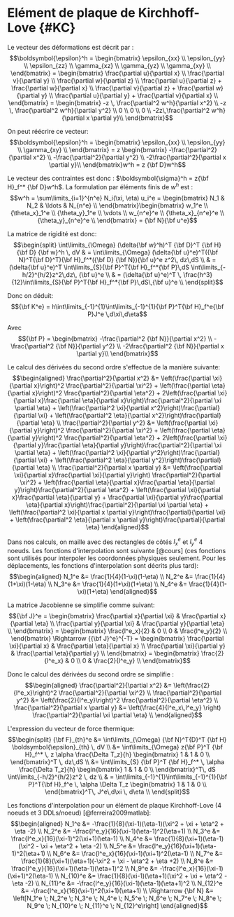 # Elément de plaque de Kirchhoff-Love {#KC}

Le vecteur des déformations est décrit par :
$$\boldsymbol{\epsilon}^h = \begin{bmatrix}
        \epsilon_{xx} \\
        \epsilon_{yy} \\
        \epsilon_{zz} \\
        \gamma_{xz} \\
        \gamma_{yz} \\
        \gamma_{xy} \\
    \end{bmatrix} = \begin{bmatrix}
        \frac{\partial u}{\partial x} \\
        \frac{\partial v}{\partial y} \\
        \frac{\partial w}{\partial z} \\
        \frac{\partial u}{\partial z} + \frac{\partial w}{\partial x} \\
        \frac{\partial v}{\partial z} + \frac{\partial w}{\partial y} \\
        \frac{\partial u}{\partial y} + \frac{\partial v}{\partial x} \\
    \end{bmatrix} = \begin{bmatrix}
        -z \, \frac{\partial^2 w^h}{\partial x^2} \\
        -z \, \frac{\partial^2 w^h}{\partial y^2} \\
         0 \\
         0 \\
         0 \\
         -2z\,\frac{\partial^2 w^h}{\partial x \partial y}\\
    \end{bmatrix}$$

On peut réécrire ce vecteur: $$\boldsymbol{\epsilon}^h = \begin{bmatrix}
        \epsilon_{xx} \\
        \epsilon_{yy} \\
        \gamma_{xy} \\ 
    \end{bmatrix} = z \begin{bmatrix}
        -\frac{\partial^2}{\partial x^2} \\
        -\frac{\partial^2}{\partial y^2} \\
        -2\frac{\partial^2}{\partial x \partial y}\\
    \end{bmatrix}w^h = z {\bf D}w^h$$

Le vecteur des contraintes est donc :
$\boldsymbol{\sigma}^h = z{\bf H}_f^* {\bf D}w^h$. La formulation par
éléments finis de $w^h$ est :
$$w^h = \sum\limits_{i=1}^{n^e} N_i(\xi, \eta) u_i^e = \begin{bmatrix}
        N_1 & N_2 & \ldots & N_{n^e} \\
    \end{bmatrix}\begin{bmatrix}
         w_1^e \\ {\theta_x}_1^e \\ {\theta_y}_1^e \\ \vdots \\ w_{n^e}^e \\ {\theta_x}_{n^e}^e \\ {\theta_y}_{n^e}^e \\
    \end{bmatrix} =  {\bf N}{\bf u^e}$$

La matrice de rigidité est donc: $$\begin{split}
        \int\limits_{\Omega} (\delta{\bf w}^h)^T {\bf D}^T {\bf H} {\bf D} {\bf w}^h \, dV & = \int\limits_{\Omega} (\delta{\bf u}^e)^T({\bf N}^T{\bf D}^T){\bf H}_f^*({\bf D} {\bf N}){\bf u}^e z^2\, dz\,dS \\
        & = (\delta{\bf u}^e)^T \int\limits_{S}{\bf P}^T{\bf H}_f^*{\bf P}\,dS \int\limits_{-h/2}^{h/2}z^2\,dz\, {\bf u}^e \\
        & = (\delta{\bf u}^e)^T \, \frac{h^3}{12}\int\limits_{S}{\bf P}^T{\bf H}_f^*{\bf P}\,dS\,{\bf u}^e \\
    \end{split}$$

Donc on déduit:
$${\bf K^e} = h\int\limits_{-1}^{1}\int\limits_{-1}^{1}{\bf P}^T{\bf H}_f^e{\bf P}J^e \,d\xi\,d\eta$$

Avec $${\bf P} = \begin{bmatrix}
        -\frac{\partial^2 {\bf N}}{\partial x^2} \\
        -\frac{\partial^2 {\bf N}}{\partial y^2} \\
        -2\frac{\partial^2 {\bf N}}{\partial x \partial y}\\
    \end{bmatrix}$$

Le calcul des dérivées du second ordre s'effectue de la manière
suivante: $$\begin{aligned}
    \frac{\partial^2}{\partial x^2} &= \left(\frac{\partial \xi}{\partial x}\right)^2 \frac{\partial^2}{\partial \xi^2} + \left(\frac{\partial \eta}{\partial x}\right)^2 \frac{\partial^2}{\partial \eta^2} + 2\left(\frac{\partial \xi}{\partial x}\frac{\partial \eta}{\partial x}\right)\frac{\partial^2}{\partial \xi \partial \eta} + \left(\frac{\partial^2 \xi}{\partial x^2}\right)\frac{\partial}{\partial \xi} + \left(\frac{\partial^2 \eta}{\partial x^2}\right)\frac{\partial}{\partial \eta} \\
     \frac{\partial^2}{\partial y^2} &= \left(\frac{\partial \xi}{\partial y}\right)^2 \frac{\partial^2}{\partial \xi^2} + \left(\frac{\partial \eta}{\partial y}\right)^2 \frac{\partial^2}{\partial \eta^2} + 2\left(\frac{\partial \xi}{\partial y}\frac{\partial \eta}{\partial y}\right)\frac{\partial^2}{\partial \xi \partial \eta} + \left(\frac{\partial^2 \xi}{\partial y^2}\right)\frac{\partial}{\partial \xi} + \left(\frac{\partial^2 \eta}{\partial y^2}\right)\frac{\partial}{\partial \eta} \\
      \frac{\partial^2}{\partial x \partial y} &= \left(\frac{\partial \xi}{\partial x}\frac{\partial \xi}{\partial y}\right) \frac{\partial^2}{\partial \xi^2} + \left(\frac{\partial \eta}{\partial x}\frac{\partial \eta}{\partial y}\right)\frac{\partial^2}{\partial \eta^2} + \left(\frac{\partial \xi}{\partial x}\frac{\partial \eta}{\partial y} + \frac{\partial \xi}{\partial y}\frac{\partial \eta}{\partial x}\right)\frac{\partial^2}{\partial \xi \partial \eta} + \left(\frac{\partial^2 \xi}{\partial x \partial y}\right)\frac{\partial}{\partial \xi} + \left(\frac{\partial^2 \eta}{\partial x \partial y}\right)\frac{\partial}{\partial \eta}
\end{aligned}$$

Dans nos calculs, on maille avec des rectangles de côtés $l^e_x$ et
$l^e_y$ 4 noeuds. Les fonctions d'interpolation sont suivante [@cours]
(ces fonctions sont utilisés pour interpoler les coordonnées physiques
seulement. Pour les déplacements, les fonctions d'interpolation sont
décrits plus tard): $$\begin{aligned}
    N_1^e &= \frac{1}{4}(1-\xi)(1-\eta) \\
    N_2^e &= \frac{1}{4}(1+\xi)(1-\eta) \\
    N_3^e &= \frac{1}{4}(1+\xi)(1+\eta) \\
    N_4^e &= \frac{1}{4}(1-\xi)(1+\eta)
\end{aligned}$$

La matrice Jacobienne se simplifie comme suivant:
$${\bf J}^e = \begin{bmatrix}
        \frac{\partial x}{\partial \xi} & \frac{\partial x}{\partial \eta} \\
        \frac{\partial y}{\partial \xi} & \frac{\partial y}{\partial \eta} \\
    \end{bmatrix} = \begin{bmatrix}
        \frac{l^e_x}{2} & 0 \\
        0 & \frac{l^e_y}{2} \\
    \end{bmatrix} \Rightarrow {{\bf J}^e}^{-T} = \begin{bmatrix}
        \frac{\partial \xi}{\partial x} & \frac{\partial \eta}{\partial x} \\
        \frac{\partial \xi}{\partial y} & \frac{\partial \eta}{\partial y} \\
    \end{bmatrix} = \begin{bmatrix}
        \frac{2}{l^e_x} & 0 \\
        0 & \frac{2}{l^e_y} \\
    \end{bmatrix}$$

Donc le calcul des dérivées du second ordre se simplifie :
$$\begin{aligned}
    \frac{\partial^2}{\partial x^2} &= \left(\frac{2}{l^e_x}\right)^2 \frac{\partial^2}{\partial \xi^2} \\
    \frac{\partial^2}{\partial y^2} &= \left(\frac{2}{l^e_y}\right)^2 \frac{\partial^2}{\partial \eta^2} \\
    \frac{\partial^2}{\partial x \partial y} &= \left(\frac{4}{l^e_x\,l^e_y} \right) \frac{\partial^2}{\partial \xi \partial \eta} \\
\end{aligned}$$

L'expression du vecteur de force thermique: $$\begin{split}
        {\bf F}_{th}^e &=  \int\limits_{\Omega} {\bf N}^T{D}^T {\bf H} \boldsymbol{\epsilon}_{th} \, dV \\
    &= \int\limits_{\Omega} z{\bf P}^T {\bf H}_f^* \, z \alpha \frac{\Delta T_z}{h} \begin{bmatrix}
        1 & 1 & 0 \\
    \end{bmatrix}^T \, dz\,dS \\
    &= \int\limits_{S} {\bf P}^T {\bf H}_f^* \, \alpha \frac{\Delta T_z}{h} \begin{bmatrix}
        1 & 1 & 0 \\
    \end{bmatrix}^T\, dS \int\limits_{-h/2}^{h/2}z^2 \, dz \\
    & = \int\limits_{-1}^{1}\int\limits_{-1}^{1}{\bf P}^T{\bf H}_f^e \,  \alpha \Delta T_z \begin{bmatrix}
        1 & 1 & 0 \\
    \end{bmatrix}^T\, J^e\,d\xi \, d\eta \\
    \end{split}$$

Les fonctions d'interpolation pour un élément de plaque Kirchhoff-Love
(4 noeuds et 3 DDLs/noeud) [@ferreira2009matlab]: $$\begin{aligned}
    N_1^e &= -\frac{1}{8}(\xi-1)(\eta-1)(\xi^2 + \xi + \eta^2 + \eta -2) \\
    N_2^e &= -\frac{l^e_y}{16}(\xi-1)(\eta-1)^2(\eta+1) \\
    N_3^e &= \frac{l^e_x}{16}(\xi-1)^2(\xi+1)(\eta-1) \\
    N_4^e &= \frac{1}{8}(\xi+1)(\eta-1)(\xi^2 - \xi + \eta^2 + \eta -2) \\
    N_5^e &= \frac{l^e_y}{16}(\xi+1)(\eta-1)^2(\eta+1) \\
    N_6^e &= \frac{l^e_x}{16}(\xi-1)(\xi+1)^2(\eta-1) \\
    N_7^e &= \frac{1}{8}(\xi+1)(\eta+1)(-\xi^2 + \xi - \eta^2 + \eta +2) \\
    N_8^e &= \frac{l^e_y}{16}(\xi+1)(\eta-1)(\eta+1)^2 \\
    N_9^e &= -\frac{l^e_x}{16}(\xi-1)(\xi+1)^2(\eta-1) \\
    N_{10}^e &= \frac{1}{8}(\xi-1)(\eta+1)(\xi^2 + \xi + \eta^2 - \eta -2) \\
    N_{11}^e &= -\frac{l^e_y}{16}(\xi-1)(\eta-1)(\eta+1)^2 \\
    N_{12}^e &= -\frac{l^e_x}{16}(\xi-1)^2(\xi+1)(\eta+1) \\
    \Rightarrow {\bf N} &= \left[N_1^e \; N_2^e \; N_3^e \; N_4^e \; N_5^e \; N_6^e \; N_7^e \; N_8^e \; N_9^e \; N_{10}^e \; N_{11}^e \; N_{12}^e\right] 
\end{aligned}$$
